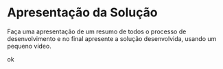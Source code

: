 # Apresentação da Solução

Faça uma apresentação de um resumo de todos o processo de desenvolvimento e no final apresente a solução desenvolvida, usando um pequeno vídeo.

ok